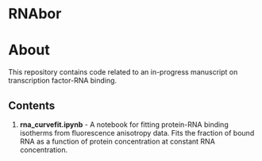 # RNAbor

# About

This repository contains code related to an in-progress manuscript on transcription factor-RNA binding.

## Contents
1.	**rna_curvefit.ipynb** - A notebook for fitting protein-RNA binding isotherms from fluorescence anisotropy data. Fits the fraction of bound RNA as a function of protein concentration at constant RNA concentration.  
